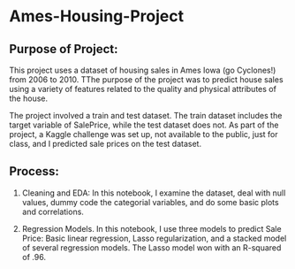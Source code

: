 # Ames-Housing-Project

## Purpose of Project: 

This project uses a dataset of housing sales in Ames Iowa (go Cyclones!) from 2006 to 2010. TThe purpose of the project was to predict house sales using a variety of features related to the quality and physical attributes of the house. 

The project involved a train and test dataset. The train dataset includes the target variable of SalePrice, while the test dataset does not. As part of the project, a Kaggle challenge was set up, not available to the public, just for class, and I predicted sale prices on the test dataset. 

## Process: 

1. Cleaning and EDA: In this notebook, I examine the dataset, deal with null values, dummy code the categorial variables, and do some basic plots and correlations. 

2. Regression Models. In this notebook, I use three models to predict Sale Price: Basic linear regression, Lasso regularization, and a stacked model of several regression models. The Lasso model won with an R-squared of .96. 

